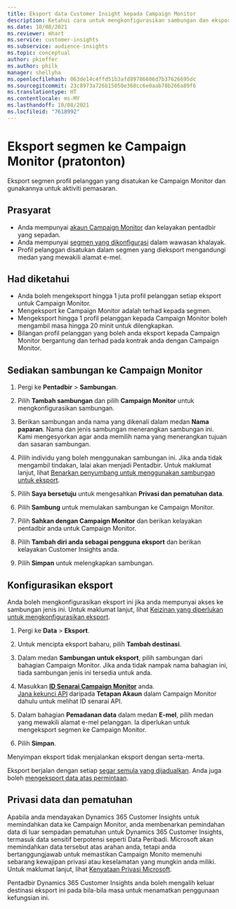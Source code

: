 ```yaml
---
title: Eksport data Customer Insight kepada Campaign Monitor
description: Ketahui cara untuk mengkonfigurasikan sambungan dan eksport ke Campaign Monitor.
ms.date: 10/08/2021
ms.reviewer: mhart
ms.service: customer-insights
ms.subservice: audience-insights
ms.topic: conceptual
author: pkieffer
ms.author: philk
manager: shellyha
ms.openlocfilehash: 063de14c4ffd51b3afd89786606d7b37626695dc
ms.sourcegitcommit: 23c8973a726b15050e368cc6e0aab78b266a89f6
ms.translationtype: HT
ms.contentlocale: ms-MY
ms.lasthandoff: 10/08/2021
ms.locfileid: "7618992"
---
```

# <a name="export-segments-to-campaign-monitor-preview"></a>Eksport segmen ke Campaign Monitor (pratonton)

Eksport segmen profil pelanggan yang disatukan ke Campaign Monitor dan gunakannya untuk aktiviti pemasaran.

## <a name="prerequisites"></a>Prasyarat

-   Anda mempunyai [akaun Campaign Monitor](https://www.campaignmonitor.com/) dan kelayakan pentadbir yang sepadan.
-   Anda mempunyai [segmen yang dikonfigurasi](segments.md) dalam wawasan khalayak.
-   Profil pelanggan disatukan dalam segmen yang dieksport mengandungi medan yang mewakili alamat e-mel.

## <a name="known-limitations"></a>Had diketahui

- Anda boleh mengeksport hingga 1 juta profil pelanggan setiap eksport untuk Campaign Monitor.
- Mengeksport ke Campaign Monitor adalah terhad kepada segmen.
- Mengeksport hingga 1 profil pelanggan kepada Campaign Monitor boleh mengambil masa hingga 20 minit untuk dilengkapkan. 
- Bilangan profil pelanggan yang boleh anda eksport kepada Campaign Monitor bergantung dan terhad pada kontrak anda dengan Campaign Monitor.

## <a name="set-up-connection-to-campaign-monitor"></a>Sediakan sambungan ke Campaign Monitor

1. Pergi ke **Pentadbir** > **Sambungan**.

1. Pilih **Tambah sambungan** dan pilih **Campaign Monitor** untuk mengkonfigurasikan sambungan.

1. Berikan sambungan anda nama yang dikenali dalam medan **Nama paparan**. Nama dan jenis sambungan menerangkan sambungan ini. Kami mengesyorkan agar anda memilih nama yang menerangkan tujuan dan sasaran sambungan.

1. Pilih individu yang boleh menggunakan sambungan ini. Jika anda tidak mengambil tindakan, lalai akan menjadi Pentadbir. Untuk maklumat lanjut, lihat [Benarkan penyumbang untuk menggunakan sambungan untuk eksport](connections.md#allow-contributors-to-use-a-connection-for-exports).

1. Pilih **Saya bersetuju** untuk mengesahkan **Privasi dan pematuhan data**.

1. Pilih **Sambung** untuk memulakan sambungan ke Campaign Monitor.

1. Pilih **Sahkan dengan Campaign Monitor** dan berikan kelayakan pentadbir anda untuk Campaign Monitor.

1. Pilih **Tambah diri anda sebagai pengguna eksport** dan berikan kelayakan Customer Insights anda.

1. Pilih **Simpan** untuk melengkapkan sambungan.

## <a name="configure-an-export"></a>Konfigurasikan eksport

Anda boleh mengkonfigurasikan eksport ini jika anda mempunyai akses ke sambungan jenis ini. Untuk maklumat lanjut, lihat [Keizinan yang diperlukan untuk mengkonfigurasikan eksport](export-destinations.md#set-up-a-new-export).

1. Pergi ke **Data** > **Eksport**.

1. Untuk mencipta eksport baharu, pilih **Tambah destinasi**.

1. Dalam medan **Sambungan untuk eksport**, pilih sambungan dari bahagian Campaign Monitor. Jika anda tidak nampak nama bahagian ini, tiada sambungan jenis ini tersedia untuk anda.

1. Masukkan [**ID Senarai Campaign Monitor**](https://www.campaignmonitor.com/api/getting-started/#your-list-id) anda.    
   [Jana kekunci API](https://www.campaignmonitor.com/api/getting-started/) daripada **Tetapan Akaun** dalam Campaign Monitor dahulu untuk melihat ID senarai API.  

1. Dalam bahagian **Pemadanan data** dalam medan **E-mel**, pilih medan yang mewakili alamat e-mel pelanggan. Ia diperlukan untuk mengeksport segmen ke Campaign Monitor.

1. Pilih **Simpan**.

Menyimpan eksport tidak menjalankan eksport dengan serta-merta.

Eksport berjalan dengan setiap [segar semula yang dijadualkan](system.md#schedule-tab). Anda juga boleh [mengeksport data atas permintaan](export-destinations.md#run-exports-on-demand). 


## <a name="data-privacy-and-compliance"></a>Privasi data dan pematuhan

Apabila anda mendayakan Dynamics 365 Customer Insights untuk memindahkan data ke Campaign Monitor, anda membenarkan pemindahan data di luar sempadan pematuhan untuk Dynamics 365 Customer Insights, termasuk data sensitif berpotensi seperti Data Peribadi. Microsoft akan memindahkan data tersebut atas arahan anda, tetapi anda bertanggungjawab untuk memastikan Campaign Monito memenuhi sebarang kewajipan privasi atau keselamatan yang mungkin anda miliki. Untuk maklumat lanjut, lihat [Kenyataan Privasi Microsoft](https://go.microsoft.com/fwlink/?linkid=396732).

Pentadbir Dynamics 365 Customer Insights anda boleh mengalih keluar destinasi eksport ini pada bila-bila masa untuk menamatkan penggunaan kefungsian ini.
